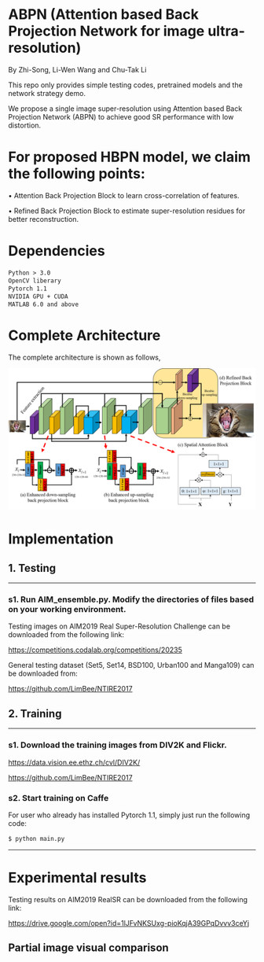 # ABPN (Attention based Back Projection Network for image ultra-resolution)

By Zhi-Song, Li-Wen Wang and Chu-Tak Li

This repo only provides simple testing codes, pretrained models and the network strategy demo.

We propose a single image super-resolution using Attention based Back Projection Network (ABPN) to achieve good SR performance with low distortion.


# For proposed HBPN model, we claim the following points:

• Attention Back Projection Block to learn cross-correlation of features.

• Refined Back Projection Block to estimate super-resolution residues for better reconstruction.

# Dependencies
    Python > 3.0
    OpenCV liberary
    Pytorch 1.1 
    NVIDIA GPU + CUDA
    MATLAB 6.0 and above

# Complete Architecture
The complete architecture is shown as follows,

![network](/figure/network.png)

# Implementation
## 1. Testing
---------------------------------------
### s1. Run **AIM_ensemble.py**. Modify the directories of files based on your working environment.

Testing images on AIM2019 Real Super-Resolution Challenge can be downloaded from the following link:

https://competitions.codalab.org/competitions/20235

General testing dataset (Set5, Set14, BSD100, Urban100 and Manga109) can be downloaded from:

https://github.com/LimBee/NTIRE2017

## 2. Training
---------------------------
### s1. Download the training images from DIV2K and Flickr.
    
https://data.vision.ee.ethz.ch/cvl/DIV2K/

https://github.com/LimBee/NTIRE2017
   
### s2. Start training on Caffe
For user who already has installed Pytorch 1.1, simply just run the following code:
```sh
$ python main.py
```

---------------------------
  
# Experimental results

Testing results on AIM2019 RealSR can be downloaded from the following link:

https://drive.google.com/open?id=1lJFvNKSUxg-pioKqjA39GPqDvvv3ceYj

## Partial image visual comparison


